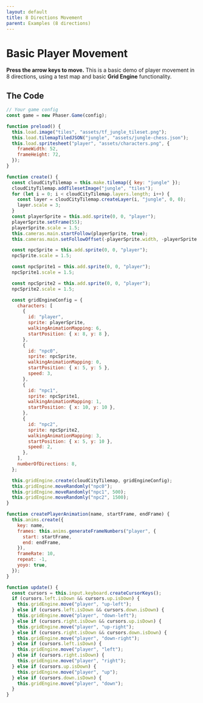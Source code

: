 ```yaml
---
layout: default
title: 8 Directions Movement
parent: Examples (8 directions)
---
```


# Basic Player Movement

**Press the arrow keys to move.** This is a basic demo of player movement in 8 directions, using a test map and basic **Grid Engine** functionality.

<div id="game"></div>

<script src="js/phaser.min.js"></script>
<script src="js/grid-engine-2.19.1.min.js"></script>
<script src="js/getBasicConfig.js"></script>

<script>
    const config = getBasicConfig(preload, create, update);
    var game = new Phaser.Game(config);

    function preload () {
      this.load.image("tiles", "assets/tf_jungle_tileset.png");
      this.load.tilemapTiledJSON("jungle", "assets/jungle-chess.json");
      this.load.spritesheet("player", "assets/characters.png", {
        frameWidth: 52,
        frameHeight: 72,
      });
    }

    function create () {
        const cloudCityTilemap = this.make.tilemap({ key: "jungle" });
        cloudCityTilemap.addTilesetImage("jungle", "tiles");
        for (let i = 0; i < cloudCityTilemap.layers.length; i++) {
            const layer = cloudCityTilemap.createLayer(i, "jungle", 0, 0);
            layer.scale = 3;
        }
        const playerSprite = this.add.sprite(0, 0, "player");
        playerSprite.setFrame(55);
        playerSprite.scale = 1.5;
        this.cameras.main.startFollow(playerSprite, true);
        this.cameras.main.setFollowOffset(- (playerSprite.width), -(playerSprite.height));

        const npcSprite = this.add.sprite(0, 0, "player");
        npcSprite.scale = 1.5;

        const npcSprite1 = this.add.sprite(0, 0, "player");
        npcSprite1.scale = 1.5;

        const npcSprite2 = this.add.sprite(0, 0, "player");
        npcSprite2.scale = 1.5;

        const gridEngineConfig = {
            characters: [
                {
                    id: "player",
                    sprite: playerSprite,
                    walkingAnimationMapping: 6,
                    startPosition: {x: 8, y: 8},
                },
                {
                    id: "npc0",
                    sprite: npcSprite,
                    walkingAnimationMapping: 0,
                    startPosition: {x: 5, y: 5},
                    speed: 3
                },
                {
                    id: "npc1",
                    sprite: npcSprite1,
                    walkingAnimationMapping: 1,
                    startPosition: {x: 10, y: 10},
                },
                {
                    id: "npc2",
                    sprite: npcSprite2,
                    walkingAnimationMapping: 3,
                    startPosition: {x: 5, y: 10},
                    speed: 2
                },
            ],
            numberOfDirections: 8,

        };

        this.gridEngine.create(cloudCityTilemap, gridEngineConfig);
        this.gridEngine.moveRandomly('npc0');
        this.gridEngine.moveRandomly('npc1', 500);
        this.gridEngine.moveRandomly('npc2', 1500);

    }

    function createPlayerAnimation(
        name,
        startFrame,
        endFrame,
    ) {
        this.anims.create({
            key: name,
            frames: this.anims.generateFrameNumbers("player", {
                start: startFrame,
                end: endFrame,
            }),
            frameRate: 10,
            repeat: -1,
            yoyo: true,
        });
    }

    function update () {
        const cursors = this.input.keyboard.createCursorKeys();
        if (cursors.left.isDown && cursors.up.isDown) {
            this.gridEngine.move("player", "up-left");
        } else if (cursors.left.isDown && cursors.down.isDown) {
            this.gridEngine.move("player", "down-left");
        } else if (cursors.right.isDown && cursors.up.isDown) {
            this.gridEngine.move("player", "up-right");
        } else if (cursors.right.isDown && cursors.down.isDown) {
            this.gridEngine.move("player", "down-right");
        } else if (cursors.left.isDown) {
            this.gridEngine.move("player", "left");
        } else if (cursors.right.isDown) {
            this.gridEngine.move("player", "right");
        } else if (cursors.up.isDown) {
            this.gridEngine.move("player", "up");
        } else if (cursors.down.isDown) {
            this.gridEngine.move("player", "down");
        }
    }
</script>

## The Code

```javascript
// Your game config
const game = new Phaser.Game(config);

function preload() {
  this.load.image("tiles", "assets/tf_jungle_tileset.png");
  this.load.tilemapTiledJSON("jungle", "assets/jungle-chess.json");
  this.load.spritesheet("player", "assets/characters.png", {
    frameWidth: 52,
    frameHeight: 72,
  });
}

function create() {
  const cloudCityTilemap = this.make.tilemap({ key: "jungle" });
  cloudCityTilemap.addTilesetImage("jungle", "tiles");
  for (let i = 0; i < cloudCityTilemap.layers.length; i++) {
    const layer = cloudCityTilemap.createLayer(i, "jungle", 0, 0);
    layer.scale = 3;
  }
  const playerSprite = this.add.sprite(0, 0, "player");
  playerSprite.setFrame(55);
  playerSprite.scale = 1.5;
  this.cameras.main.startFollow(playerSprite, true);
  this.cameras.main.setFollowOffset(-playerSprite.width, -playerSprite.height);

  const npcSprite = this.add.sprite(0, 0, "player");
  npcSprite.scale = 1.5;

  const npcSprite1 = this.add.sprite(0, 0, "player");
  npcSprite1.scale = 1.5;

  const npcSprite2 = this.add.sprite(0, 0, "player");
  npcSprite2.scale = 1.5;

  const gridEngineConfig = {
    characters: [
      {
        id: "player",
        sprite: playerSprite,
        walkingAnimationMapping: 6,
        startPosition: { x: 8, y: 8 },
      },
      {
        id: "npc0",
        sprite: npcSprite,
        walkingAnimationMapping: 0,
        startPosition: { x: 5, y: 5 },
        speed: 3,
      },
      {
        id: "npc1",
        sprite: npcSprite1,
        walkingAnimationMapping: 1,
        startPosition: { x: 10, y: 10 },
      },
      {
        id: "npc2",
        sprite: npcSprite2,
        walkingAnimationMapping: 3,
        startPosition: { x: 5, y: 10 },
        speed: 2,
      },
    ],
    numberOfDirections: 8,
  };

  this.gridEngine.create(cloudCityTilemap, gridEngineConfig);
  this.gridEngine.moveRandomly("npc0");
  this.gridEngine.moveRandomly("npc1", 500);
  this.gridEngine.moveRandomly("npc2", 1500);
}

function createPlayerAnimation(name, startFrame, endFrame) {
  this.anims.create({
    key: name,
    frames: this.anims.generateFrameNumbers("player", {
      start: startFrame,
      end: endFrame,
    }),
    frameRate: 10,
    repeat: -1,
    yoyo: true,
  });
}

function update() {
  const cursors = this.input.keyboard.createCursorKeys();
  if (cursors.left.isDown && cursors.up.isDown) {
    this.gridEngine.move("player", "up-left");
  } else if (cursors.left.isDown && cursors.down.isDown) {
    this.gridEngine.move("player", "down-left");
  } else if (cursors.right.isDown && cursors.up.isDown) {
    this.gridEngine.move("player", "up-right");
  } else if (cursors.right.isDown && cursors.down.isDown) {
    this.gridEngine.move("player", "down-right");
  } else if (cursors.left.isDown) {
    this.gridEngine.move("player", "left");
  } else if (cursors.right.isDown) {
    this.gridEngine.move("player", "right");
  } else if (cursors.up.isDown) {
    this.gridEngine.move("player", "up");
  } else if (cursors.down.isDown) {
    this.gridEngine.move("player", "down");
  }
}
```

